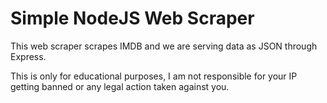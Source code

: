 # Simple NodeJS Web Scraper

This web scraper scrapes IMDB and we are serving data as JSON through Express.

This is only for educational purposes, I am not responsible for your IP getting banned or any legal action taken against you.
